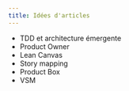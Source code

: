 ```yaml
---
title: Idées d'articles
---
```

- TDD et architecture émergente
- Product Owner
- Lean Canvas
- Story mapping
- Product Box
- VSM

